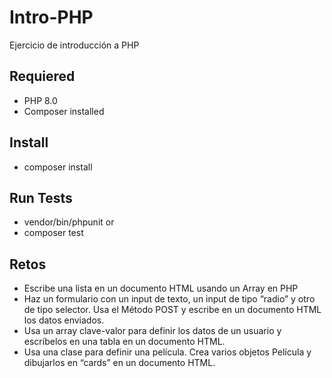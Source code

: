# Intro-PHP
Ejercicio de introducción a PHP

## Requiered

- PHP 8.0
- Composer installed

## Install

- composer install

## Run Tests

- vendor/bin/phpunit
or
- composer test

## Retos
- Escribe una lista en un documento HTML usando un Array en PHP
- Haz un formulario con un input de texto, un input de tipo “radio” y otro de tipo selector. Usa el Método POST y escribe en un documento HTML los datos enviados.
- Usa un array clave-valor para definir los datos de un usuario y escríbelos en una tabla en un documento HTML.
- Usa una clase para definir una película. Crea varios objetos Película y dibujarlos en “cards” en un documento HTML.
